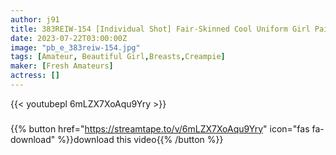 ```yaml
---
author: j91
title: 383REIW-154 [Individual Shot] Fair-Skinned Cool Uniform Girl Paipanma
date: 2023-07-22T03:00:00Z
image: "pb_e_383reiw-154.jpg"
tags: [Amateur, Beautiful Girl,Breasts,Creampie]
maker: [Fresh Amateurs]
actress: []
---
```



{{< youtubepl 6mLZX7XoAqu9Yry >}}
###

{{% button href="https://streamtape.to/v/6mLZX7XoAqu9Yry" icon="fas fa-download" %}}download this video{{% /button %}}

